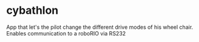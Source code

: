 # cybathlon
App that let's the pilot change the different drive modes of his wheel chair. Enables communication to a roboRIO via RS232
